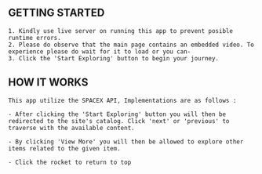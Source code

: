 ## GETTING STARTED

    1. Kindly use live server on running this app to prevent posible runtime errors.
    2. Please do observe that the main page contains an embedded video. To experience please do wait for it to load or you can-
    3. Click the 'Start Exploring' button to begin your journey.


## HOW IT WORKS

    This app utilize the SPACEX API, Implementations are as follows : 

    - After clicking the 'Start Exploring' button you will then be redirected to the site's catalog. Click 'next' or 'previous' to traverse with the available content.

    - By clicking 'View More' you will then be allowed to explore other items related to the given item.

    - Click the rocket to return to top